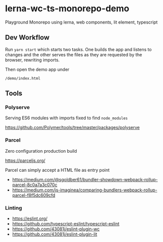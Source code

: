 # lerna-wc-ts-monorepo-demo

Playground Monorepo using lerna, web components, lit element, typescript

## Dev Workflow



Run `yarn start` which starts two tasks. One builds the app and listens to changes
and the other serves the files as they are requested by the browser, rewriting imports.

Then open the demo app under

`/demo/index.html`

## Tools

### Polyserve

Serving ES6 modules with imports fixed to find `node_modules`

https://github.com/Polymer/tools/tree/master/packages/polyserve

### Parcel

Zero configuration production build

https://parceljs.org/

Parcel can simply accept a HTML file as entry point

* https://medium.com/@sgoldber61/bundler-showdown-webpack-rollup-parcel-8c0a7a3c070c
* https://medium.com/js-imaginea/comparing-bundlers-webpack-rollup-parcel-f8f5dc609cfd

### Linting

* https://eslint.org/
* https://github.com/typescript-eslint/typescript-eslint
* https://github.com/43081j/eslint-plugin-wc
* https://github.com/43081j/eslint-plugin-lit